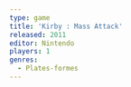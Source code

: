 ```yaml
---
type: game
title: 'Kirby : Mass Attack'
released: 2011
editor: Nintendo
players: 1
genres:
  - Plates-formes
---
```

